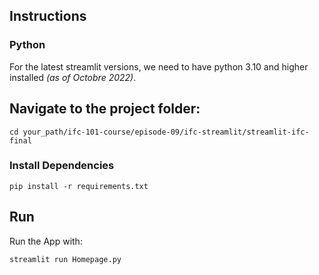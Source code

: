 ## Instructions

### Python 
For the latest streamlit versions, we need to have python 3.10 and higher installed *(as of Octobre 2022)*.

## Navigate to the project folder:

`cd your_path/ifc-101-course/episode-09/ifc-streamlit/streamlit-ifc-final`

### Install Dependencies 

`pip install -r requirements.txt`

## Run 
Run the App with:

`streamlit run Homepage.py`

